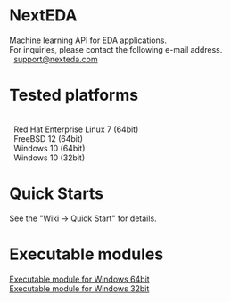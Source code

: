 # NextEDA
Machine learning API for EDA applications.
<br/>
For inquiries, please contact the following e-mail address.
<br/>
&nbsp;&nbsp;support@nexteda.com
<br/>

# Tested platforms
<br/>&nbsp;&nbsp;Red Hat Enterprise Linux 7 (64bit)
<br/>&nbsp;&nbsp;FreeBSD 12 (64bit)
<br/>&nbsp;&nbsp;Windows 10 (64bit)
<br/>&nbsp;&nbsp;Windows 10 (32bit)

# Quick Starts
See the "Wiki -> Quick Start" for details.

# Executable modules
[Executable module for Windows 64bit](../../wiki/release/sample_win64_20211003.zip "Executable module for Windows 64bit")
<br/>
[Executable module for Windows 32bit](../../wiki/release/sample_win32_20211003.zip "Executable module for Windows 32bit")
